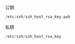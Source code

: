 公钥

```objectivec
/etc/ssh/ssh_host_rsa_key.pub
```

私钥

```objectivec
/etc/ssh/ssh_host_rsa_key
```